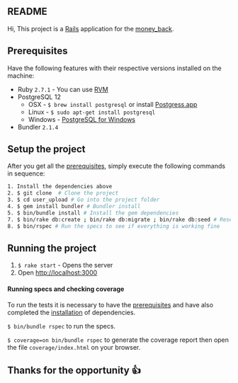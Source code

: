 ## README

Hi, This project is a [Rails](http://rubyonrails.org/) application for the [money_back](https://money-back.herokuapp.com/).




## Prerequisites

Have the following features with their respective versions installed on the machine:

* Ruby `2.7.1` - You can use [RVM](http://rvm.io)
* PostgreSQL 12
  * OSX - `$ brew install postgresql` or install [Postgress.app](http://postgresapp.com/)
  * Linux - `$ sudo apt-get install postgresql`
  * Windows - [PostgreSQL for Windows](http://www.postgresql.org/download/windows/)
* Bundler `2.1.4`

## Setup the project

After you get all the [prerequisites](#prerequisites), simply execute the following commands in sequence:

```bash
1. Install the dependencies above
2. $ git clone  # Clone the project
3. $ cd user_upload # Go into the project folder
4. $ gem install bundler # Bundler install
5. $ bin/bundle install # Install the gem dependencies
7. $ bin/rake db:create ; bin/rake db:migrate ; bin/rake db:seed # Reset and seed the database
8. $ bin/rspec # Run the specs to see if everything is working fine
```

## Running the project

1. `$ rake start` - Opens the server
2. Open [http://localhost:3000](http://localhost:3000)

#### Running specs and checking coverage
To run the tests it is necessary to have the [prerequisites](#prerequisites) and have also completed the [installation](#installation) of dependencies.

`$ bin/bundle rspec` to run the specs.

`$ coverage=on bin/bundle rspec` to generate the coverage report then open the file `coverage/index.html` on your browser.


## Thanks for the opportunity :+1:
